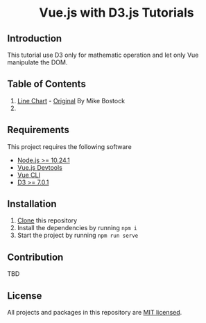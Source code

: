 

<h1 align="center">Vue.js with D3.js Tutorials</h1>

## Introduction
This tutorial use D3 only for mathematic operation and let only Vue manipulate the DOM.

## Table of Contents

1. [Line Chart](./src/components/LineChart.vue) - [Original](https://observablehq.com/@d3/line-chart) By Mike Bostock 
2. 


## Requirements
This project requires the following software

- [Node.js >= 10.24.1](https://nodejs.org/en/)
- [Vue.js Devtools](https://chrome.google.com/webstore/detail/vuejs-devtools/nhdogjmejiglipccpnnnanhbledajbpd/related?hl=ko)
- [Vue CLI](https://cli.vuejs.org/guide/installation.html)
- [D3 >= 7.0.1](https://www.npmjs.com/package/d3)

## Installation

1. [Clone](https://github.com/Seungwoo321/vue-d3-tutorial.git) this repository
2. Install the dependencies by running `npm i`
3. Start the project by running `npm run serve`


## Contribution
TBD


## License

All projects and packages in this repository are [MIT licensed](./LICENSE).